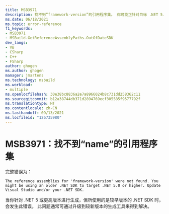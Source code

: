 ```yaml
---
title: MSB3971
description: 找不到“framework-version”的引用程序集。 你可能正针对目标 .NET 5.0 或更高版本使用较早的 .NET SDK。 更新 Visual Studio 和/或 .NET SDK。
ms.date: 06/18/2021
ms.topic: error-reference
f1_keywords:
- MSB3971
- MSBuild.GetReferenceAssemblyPaths.OutOfDateSDK
dev_langs:
- VB
- CSharp
- C++
- FSharp
author: ghogen
ms.author: ghogen
manager: jmartens
ms.technology: msbuild
ms.workload:
- multiple
ms.openlocfilehash: 30e38bc8836a2e7a8966024b8c731dd258362c11
ms.sourcegitcommit: b12a38744db371d2894769ecf305585f9577792f
ms.translationtype: HT
ms.contentlocale: zh-CN
ms.lasthandoff: 09/13/2021
ms.locfileid: "126735980"
---
```

# <a name="msb3971-the-reference-assemblies-for-name-were-not-found"></a>MSB3971：找不到“name”的引用程序集

完整错误为：

```output
The reference assemblies for 'framework-version' were not found. You might be using an older .NET SDK to target .NET 5.0 or higher. Update Visual Studio and/or your .NET SDK.
```

当你针对 .NET 5 或更高版本进行生成，但所使用的是较早版本的 .NET SDK 时，会发生此错误。 此问题通常可通过升级到较新版本的生成工具来得到解决。
